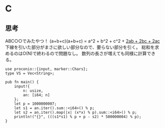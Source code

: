# C
## 思考
ABC○○でみたやつ！
(a+b+c)(a+b+c) = a^2 + b^2 + c^2 + <u>2ab + 2bc + 2ac</u>
下線を引いた部分がまさに欲しい部分なので、要らない部分を引く。
総和を求めるのはO(N)で終わるので問題なし。
数列の長さが増えても同様に計算できる。
```
use proconio::{input, marker::Chars};
type VS = Vec<String>;
 
pub fn main() {
    input!{
        n: usize,
        an: [i64; n]
    };
    let p = 1000000007;
    let s1 = an.iter().sum::<i64>() % p;
    let s2 = an.iter().map(|x| (x*x) % p).sum::<i64>() % p;
    println!("{}", (((s1*s1) % p + p - s2) * 500000004) % p);
}
```